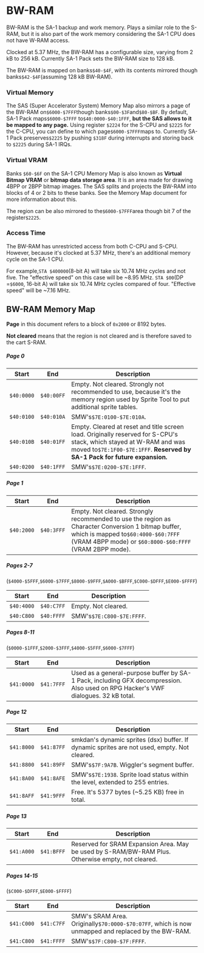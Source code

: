 BW-RAM
======

BW-RAM is the SA-1 backup and work memory. Plays a similar role to the S-RAM, but it is also part of the work memory considering the SA-1 CPU does not have W-RAM access.

Clocked at 5.37 MHz, the BW-RAM has a configurable size, varying from 2 kB to 256 kB. Currently SA-1 Pack sets the BW-RAM size to 128 kB.

The BW-RAM is mapped on banks`$40-$4F`, with its contents mirrored though banks`$42-$4F`(assuming 128 kB BW-RAM).

### Virtual Memory

The SAS (Super Accelerator System) Memory Map also mirrors a page of the BW-RAM on`$6000-$7FFF`though banks`$00-$3F`and`$80-$BF`. By default, SA-1 Pack maps`$6000-$7FFF` to`$40:0000-$40:1FFF`, **but the SAS allows to it be mapped to any page.** Using register `$2224` for the S-CPU and `$2225` for the C-CPU, you can define to which page`$6000-$7FFF`maps to. Currently SA-1 Pack preserves`$2225` by pushing `$318F` during interrupts and storing back to `$2225` during SA-1 IRQs.

### Virtual VRAM

Banks `$60-$6F` on the SA-1 CPU Memory Map is also known as **Virtual Bitmap VRAM** or **bitmap data storage area**. It is an area made for drawing 4BPP or 2BPP bitmap images. The SAS splits and projects the BW-RAM into blocks of 4 or 2 bits to these banks. See the Memory Map document for more information about this.

The region can be also mirrored to the`$6000-$7FFF`area though bit 7 of the register`$2225`.

### Access Time

The BW-RAM has unrestricted access from both C-CPU and S-CPU. However, because it's clocked at 5.37 MHz, there's an additional memory cycle on the SA-1 CPU.

For example,`STA $400000`(8-bit A) will take six 10.74 MHz cycles and not five. The "effective speed" on this case will be ~8.95 MHz.
`STA $00`(DP =`$6000`, 16-bit A) will take six 10.74 MHz cycles compared of four. "Effective speed" will be ~7.16 MHz.

## BW-RAM Memory Map

**Page** in this document refers to a block of `0x2000` or 8192 bytes.

**Not cleared** means that the region is not cleared and is therefore saved to the cart S-RAM.

##### Page 0
Start     | End      | Description
:--------:|:--------:|-------------
`$40:0000`|`$40:00FF`| Empty. Not cleared. Strongly not recommended to use, because it's the memory region used by Sprite Tool to put additional sprite tables.
`$40:0100`|`$40:010A`| SMW's`$7E:0100-$7E:010A`.
`$40:010B`|`$40:01FF`| Empty. Cleared at reset and title screen load. Originally reserved for S-CPU's stack, which stayed at W-RAM and was moved to`$7E:1F00-$7E:1FFF`. **Reserved by SA-1 Pack for future expansion.**
`$40:0200`|`$40:1FFF`| SMW's`$7E:0200-$7E:1FFF`.
##### Page 1
Start     | End      | Description
:--------:|:--------:|-------------
`$40:2000`|`$40:3FFF`| Empty. Not cleared. Strongly recommended to use the region as Character Conversion 1 bitmap buffer, which is mapped to`$60:4000-$60:7FFF` (VRAM 4BPP mode) or `$60:8000-$60:FFFF` (VRAM 2BPP mode).
##### Pages 2-7
(`$4000-$5FFF`,`$6000-$7FFF`,`$8000-$9FFF`,`$A000-$BFFF`,`$C000-$DFFF`,`$E000-$FFFF`)

Start     | End      | Description
:--------:|:--------:|-------------
`$40:4000`|`$40:C7FF`| Empty. Not cleared.
`$40:C800`|`$40:FFFF`| SMW's`$7E:C800-$7E:FFFF`.

##### Pages 8-11
(`$0000-$1FFF`,`$2000-$3FFF`,`$4000-$5FFF`,`$6000-$7FFF`)

Start     | End      | Description
:--------:|:--------:|-------------
`$41:0000`|`$41:7FFF`| Used as a general-purpose buffer by SA-1 Pack, including GFX decompression. Also used on RPG Hacker's VWF dialogues. 32 kB total.

##### Page 12

Start     | End      | Description
:--------:|:--------:|-------------
`$41:8000`|`$41:87FF`| smkdan's dynamic sprites (dsx) buffer. If dynamic sprites are not used, empty. Not cleared.
`$41:8800`|`$41:89FF`| SMW's`$7F:9A7B`. Wiggler's segment buffer.
`$41:8A00`|`$41:8AFE`| SMW's`$7E:1938`. Sprite load status within the level, extended to 255 entries.
`$41:8AFF`|`$41:9FFF`| Free. It's 5377 bytes (~5.25 KB) free in total.

##### Page 13
Start     | End      | Description
:--------:|:--------:|-------------
`$41:A000`|`$41:BFFF`| Reserved for SRAM Expansion Area. May be used by S-RAM/BW-RAM Plus. Otherwise empty, not cleared.

##### Pages 14-15
(`$C000-$DFFF`,`$E000-$FFFF`)

Start     | End      | Description
:--------:|:--------:|-------------
`$41:C000`|`$41:C7FF`| SMW's SRAM Area. Originally`$70:0000-$70:07FF`, which is now unmapped and replaced by the BW-RAM.
`$41:C800`|`$41:FFFF`| SMW's`$7F:C800-$7F:FFFF`.
